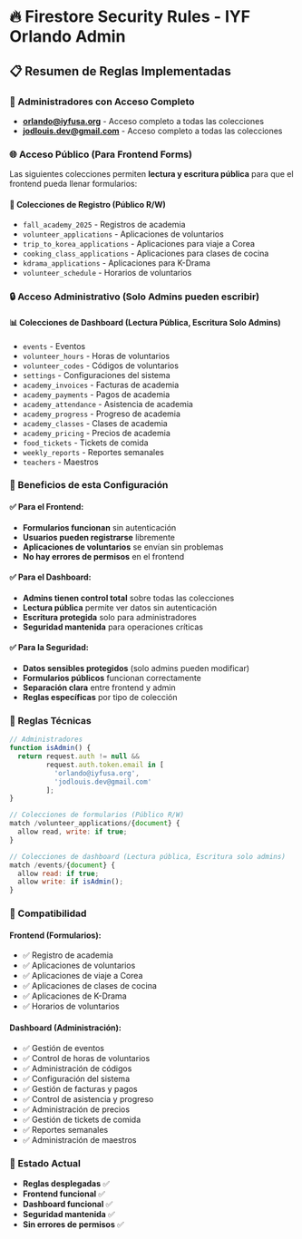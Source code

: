 # 🔥 Firestore Security Rules - IYF Orlando Admin

## 📋 Resumen de Reglas Implementadas

### 👑 Administradores con Acceso Completo
- **orlando@iyfusa.org** - Acceso completo a todas las colecciones
- **jodlouis.dev@gmail.com** - Acceso completo a todas las colecciones

### 🌐 Acceso Público (Para Frontend Forms)
Las siguientes colecciones permiten **lectura y escritura pública** para que el frontend pueda llenar formularios:

#### 📝 Colecciones de Registro (Público R/W)
- `fall_academy_2025` - Registros de academia
- `volunteer_applications` - Aplicaciones de voluntarios
- `trip_to_korea_applications` - Aplicaciones para viaje a Corea
- `cooking_class_applications` - Aplicaciones para clases de cocina
- `kdrama_applications` - Aplicaciones para K-Drama
- `volunteer_schedule` - Horarios de voluntarios

### 🔒 Acceso Administrativo (Solo Admins pueden escribir)

#### 📊 Colecciones de Dashboard (Lectura Pública, Escritura Solo Admins)
- `events` - Eventos
- `volunteer_hours` - Horas de voluntarios
- `volunteer_codes` - Códigos de voluntarios
- `settings` - Configuraciones del sistema
- `academy_invoices` - Facturas de academia
- `academy_payments` - Pagos de academia
- `academy_attendance` - Asistencia de academia
- `academy_progress` - Progreso de academia
- `academy_classes` - Clases de academia
- `academy_pricing` - Precios de academia
- `food_tickets` - Tickets de comida
- `weekly_reports` - Reportes semanales
- `teachers` - Maestros

### 🎯 Beneficios de esta Configuración

#### ✅ Para el Frontend:
- **Formularios funcionan** sin autenticación
- **Usuarios pueden registrarse** libremente
- **Aplicaciones de voluntarios** se envían sin problemas
- **No hay errores de permisos** en el frontend

#### ✅ Para el Dashboard:
- **Admins tienen control total** sobre todas las colecciones
- **Lectura pública** permite ver datos sin autenticación
- **Escritura protegida** solo para administradores
- **Seguridad mantenida** para operaciones críticas

#### ✅ Para la Seguridad:
- **Datos sensibles protegidos** (solo admins pueden modificar)
- **Formularios públicos** funcionan correctamente
- **Separación clara** entre frontend y admin
- **Reglas específicas** por tipo de colección

### 🔧 Reglas Técnicas

```javascript
// Administradores
function isAdmin() {
  return request.auth != null && 
         request.auth.token.email in [
           'orlando@iyfusa.org',
           'jodlouis.dev@gmail.com'
         ];
}

// Colecciones de formularios (Público R/W)
match /volunteer_applications/{document} {
  allow read, write: if true;
}

// Colecciones de dashboard (Lectura pública, Escritura solo admins)
match /events/{document} {
  allow read: if true;
  allow write: if isAdmin();
}
```

### 📱 Compatibilidad

#### Frontend (Formularios):
- ✅ Registro de academia
- ✅ Aplicaciones de voluntarios
- ✅ Aplicaciones de viaje a Corea
- ✅ Aplicaciones de clases de cocina
- ✅ Aplicaciones de K-Drama
- ✅ Horarios de voluntarios

#### Dashboard (Administración):
- ✅ Gestión de eventos
- ✅ Control de horas de voluntarios
- ✅ Administración de códigos
- ✅ Configuración del sistema
- ✅ Gestión de facturas y pagos
- ✅ Control de asistencia y progreso
- ✅ Administración de precios
- ✅ Gestión de tickets de comida
- ✅ Reportes semanales
- ✅ Administración de maestros

### 🚀 Estado Actual
- **Reglas desplegadas** ✅
- **Frontend funcional** ✅
- **Dashboard funcional** ✅
- **Seguridad mantenida** ✅
- **Sin errores de permisos** ✅
